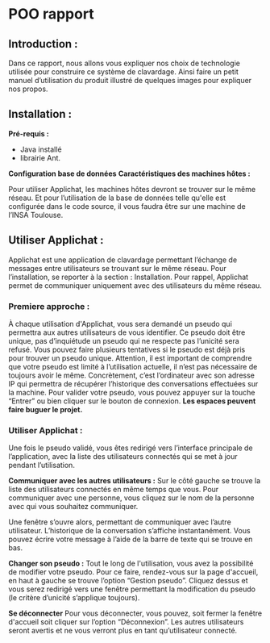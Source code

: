 # POO rapport
## Introduction :

Dans ce rapport, nous allons vous expliquer nos choix de technologie utilisée pour construire ce système de clavardage. Ainsi faire un petit manuel d’utilisation du produit illustré de quelques images pour expliquer nos propos.

## Installation :
**Pré-requis :**
  - Java installé
  - librairie Ant.
 
 **Configuration base de données**
 **Caractéristiques des machines hôtes :**
 
Pour utiliser Applichat, les machines hôtes devront se trouver sur le même réseau. Et pour l’utilisation de la base de données telle qu'elle est configurée dans le code source, il vous faudra être sur une machine de l’INSA Toulouse.

## Utiliser Applichat :

Applichat est une application de clavardage permettant l’échange de messages entre utilisateurs se trouvant sur le même réseau. Pour l’installation, se reporter à la section : Installation. Pour rappel, Applichat permet de communiquer uniquement avec des utilisateurs du même réseau. 

### Premiere approche :

À chaque utilisation d'Applichat, vous sera demandé un pseudo qui permettra aux autres utilisateurs de vous identifier. Ce pseudo doit être unique, pas d’inquiétude un pseudo qui ne respecte pas l’unicité sera refusé. Vous pouvez faire plusieurs tentatives si le pseudo est déjà pris pour trouver un pseudo unique. Attention, il est important de comprendre que votre pseudo est limité à l’utilisation actuelle, il n’est pas nécessaire de toujours avoir le même. Concrètement, c’est l’ordinateur avec son adresse IP qui permettra de récupérer l’historique des conversations effectuées sur la machine. Pour valider votre pseudo, vous pouvez appuyer sur la touche “Entrer” ou bien cliquer sur le bouton de connexion. **Les espaces peuvent faire buguer le projet.**

### Utiliser Applichat :

Une fois le pseudo validé, vous êtes redirigé vers l’interface principale de l’application, avec la liste des utilisateurs connectés qui se met à jour pendant l’utilisation. 

**Communiquer avec les autres utilisateurs :**
Sur le côté gauche se trouve la liste des utilisateurs connectés en même temps que vous. Pour communiquer avec une personne, vous cliquez sur le nom de la personne avec qui vous souhaitez communiquer.

Une fenêtre s’ouvre alors, permettant de communiquer avec l’autre utilisateur. L’historique de la conversation s’affiche instantanément. Vous pouvez écrire votre message à l’aide de la barre de texte qui se trouve en bas. 

**Changer son pseudo :** 
Tout le long de l'utilisation, vous avez la possibilité de modifier votre pseudo. Pour ce faire, rendez-vous sur la page d'accueil, en haut à gauche se trouve l’option  “Gestion pseudo”. Cliquez dessus et vous serez redirigé vers une fenêtre permettant la modification du pseudo (le critère d’unicité s’applique toujours).
  
**Se déconnecter**
Pour vous déconnecter, vous pouvez, soit fermer la fenêtre d'accueil soit cliquer sur l’option “Déconnexion”. Les autres utilisateurs seront avertis et ne vous verront plus en tant qu’utilisateur connecté.


